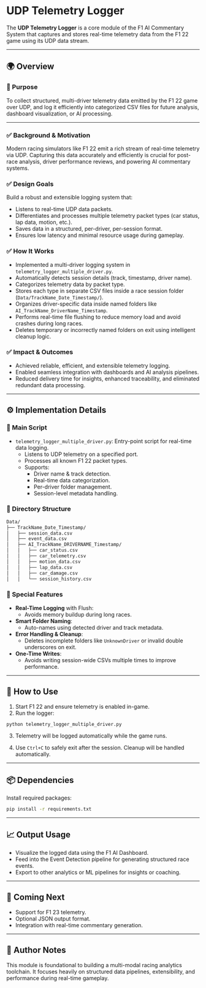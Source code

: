 # UDP Telemetry Logger

The **UDP Telemetry Logger** is a core module of the F1 AI Commentary System that captures and stores real-time telemetry data from the F1 22 game using its UDP data stream.

---

## 🌍 Overview

### 🔧 Purpose
To collect structured, multi-driver telemetry data emitted by the F1 22 game over UDP, and log it efficiently into categorized CSV files for future analysis, dashboard visualization, or AI processing.

---


### ✅ **Background & Motivation**
Modern racing simulators like F1 22 emit a rich stream of real-time telemetry via UDP. Capturing this data accurately and efficiently is crucial for post-race analysis, driver performance reviews, and powering AI commentary systems.

### ✅ **Design Goals**
Build a robust and extensible logging system that:
- Listens to real-time UDP data packets.
- Differentiates and processes multiple telemetry packet types (car status, lap data, motion, etc.).
- Saves data in a structured, per-driver, per-session format.
- Ensures low latency and minimal resource usage during gameplay.

### ✅ **How It Works**
- Implemented a multi-driver logging system in `telemetry_logger_multiple_driver.py`.
- Automatically detects session details (track, timestamp, driver name).
- Categorizes telemetry data by packet type.
- Stores each type in separate CSV files inside a race session folder (`Data/TrackName_Date_Timestamp/`).
- Organizes driver-specific data inside named folders like `AI_TrackName_DriverName_Timestamp`.
- Performs real-time file flushing to reduce memory load and avoid crashes during long races.
- Deletes temporary or incorrectly named folders on exit using intelligent cleanup logic.

### ✅ **Impact & Outcomes**
- Achieved reliable, efficient, and extensible telemetry logging.
- Enabled seamless integration with dashboards and AI analysis pipelines.
- Reduced delivery time for insights, enhanced traceability, and eliminated redundant data processing.

---

## ⚙️ Implementation Details

### 🔁 Main Script
- `telemetry_logger_multiple_driver.py`: Entry-point script for real-time data logging.
  - Listens to UDP telemetry on a specified port.
  - Processes all known F1 22 packet types.
  - Supports:
    - Driver name & track detection.
    - Real-time data categorization.
    - Per-driver folder management.
    - Session-level metadata handling.

### 📁 Directory Structure

```bash
Data/
├── TrackName_Date_Timestamp/
│   ├── session_data.csv
│   ├── event_data.csv
│   ├── AI_TrackName_DRIVERNAME_Timestamp/
│   │   ├── car_status.csv
│   │   ├── car_telemetry.csv
│   │   ├── motion_data.csv
│   │   ├── lap_data.csv
│   │   ├── car_damage.csv
│   │   └── session_history.csv
```

### 🧠 Special Features

- **Real-Time Logging** with Flush:
  - Avoids memory buildup during long races.
- **Smart Folder Naming**:
  - Auto-names using detected driver and track metadata.
- **Error Handling & Cleanup**:
  - Deletes incomplete folders like `UnknownDriver` or invalid double underscores on exit.
- **One-Time Writes**:
  - Avoids writing session-wide CSVs multiple times to improve performance.

---

## 🚀 How to Use

1. Start F1 22 and ensure telemetry is enabled in-game.
2. Run the logger:

```bash
python telemetry_logger_multiple_driver.py
```

3. Telemetry will be logged automatically while the game runs.

4. Use `Ctrl+C` to safely exit after the session. Cleanup will be handled automatically.

---

## 📦 Dependencies

Install required packages:

```bash
pip install -r requirements.txt
```

---

## 📈 Output Usage

- Visualize the logged data using the F1 AI Dashboard.
- Feed into the Event Detection pipeline for generating structured race events.
- Export to other analytics or ML pipelines for insights or coaching.

---

## 📁 Coming Next

- Support for F1 23 telemetry.
- Optional JSON output format.
- Integration with real-time commentary generation.

---

## 🧠 Author Notes

This module is foundational to building a multi-modal racing analytics toolchain. It focuses heavily on structured data pipelines, extensibility, and performance during real-time gameplay.
